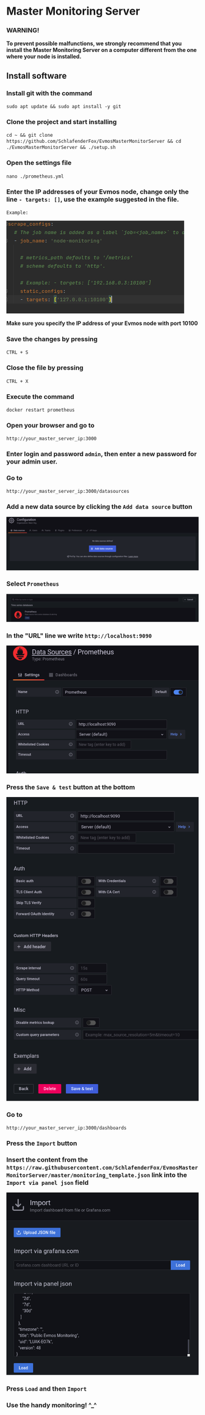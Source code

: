 # Master Monitoring Server

### WARNING!
**To prevent possible malfunctions, we strongly recommend that you install the Master Monitoring Server on a computer different from the one where your node is installed.**

## Install software

### Install git with the command

```
sudo apt update && sudo apt install -y git
```

### Clone the project and start installing
```
cd ~ && git clone https://github.com/SchlafenderFox/EvmosMasterMonitorServer && cd ./EvmosMasterMonitorServer && ./setup.sh
```

### Open the settings file
```
nano ./prometheus.yml
```

### Enter the IP addresses of your Evmos node, change only the line ```- targets: []```, use the example suggested in the file.
```
Example:
```
![Alt text](images/example_settings_file.png?raw=true "Example setting file")

**Make sure you specify the IP address of your Evmos node with port 10100**

### Save the changes by pressing
```
CTRL + S
```

### Close the file by pressing
```
CTRL + X
```

### Execute the command 
```
docker restart prometheus
```

### Open your browser and go to 
```
http://your_master_server_ip:3000
```

### Enter login and password ```admin```, then enter a new password for your admin user.

### Go to 
```
http://your_master_server_ip:3000/datasources
```

### Add a new data source by clicking the ```Add data source``` button
![Alt text](images/add_data_source.png?raw=true "Add data source")

### Select ```Prometheus```
![Alt text](images/prometheus.png?raw=true "Prometheus")

### In the "URL" line we write ```http://localhost:9090```
![Alt text](images/localhost.png?raw=true "Localhost")

### Press the ```Save & test``` button at the bottom
![Alt text](images/save_and_test.png?raw=true "Save & test")

### Go to 
```
http://your_master_server_ip:3000/dashboards
```

### Press the ```Import``` button

### Insert the content from the ```https://raw.githubusercontent.com/SchlafenderFox/EvmosMasterMonitorServer/master/monitoring_template.json``` link into the ```Import via panel json``` field
![Alt text](images/import.png?raw=true "Import")

### Press ```Load``` and then ```Import```

### Use the handy monitoring! ^_^